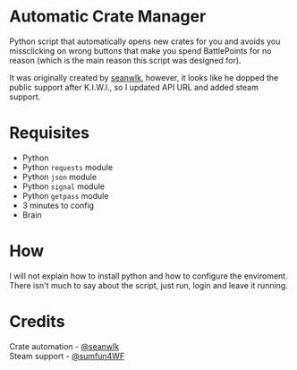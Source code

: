 # Automatic Crate Manager
Python script that automatically opens new crates for you and avoids you missclicking on wrong buttons that make you spend BattlePoints for no reason (which is the main reason this script was designed for).

It was originally created by [seanwlk](https://github.com/seanwlk/), however, it looks like he dopped the public support after K.I.W.I., so I updated API URL and added steam support.

# Requisites
- Python
- Python `requests` module
- Python `json` module
- Python `signal` module
- Python `getpass` module
- 3 minutes to config
- Brain

# How
I will not explain how to install python and how to configure the enviroment. There isn't much to say about the script, just run, login and leave it running.

# Credits
Crate automation - [@seanwlk](https://github.com/seanwlk)<br/>
Steam support - [@sumfun4WF](https://github.com/sumfun4WF)
